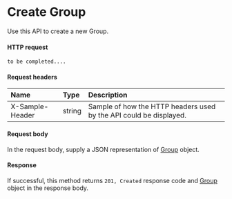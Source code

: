 # Create Group

Use this API to create a new Group.
#### HTTP request
<!-- { "blockType": "ignored" } -->
```http
to be completed....
```
#### Request headers
| Name       | Type | Description|
|:---------------|:--------|:----------|
| X-Sample-Header  | string  | Sample of how the HTTP headers used by the API could be displayed.|

#### Request body
In the request body, supply a JSON representation of [Group](../resources/group.md) object.


#### Response
If successful, this method returns `201, Created` response code and [Group](../resources/group.md) object in the response body.
